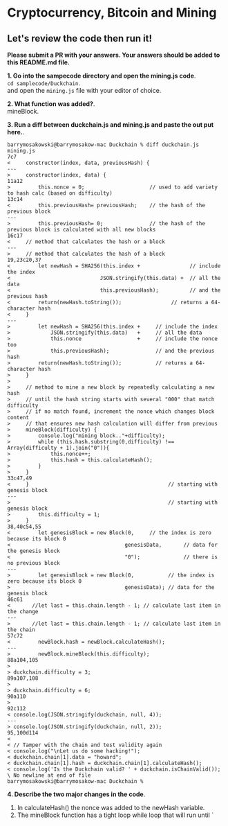 # Cryptocurrency, Bitcoin and Mining    

## Let's review the code then run it!

**Please submit a PR with your answers.  Your answers should be added to this README.md file.** 

**1.  Go into the sampecode directory and open the mining.js code**.    
`cd samplecode/Duckchain`.    
 and open the `mining.js` file with your editor of choice.      

**2.  What function was added?**.    
mineBlock.        


**3.  Run a diff between duckchain.js and mining.js and paste the out put here.**.
```
barrymosakowski@barrymosakow-mac Duckchain % diff duckchain.js mining.js
7c7
<     constructor(index, data, previousHash) {   
---
>     constructor(index, data) {   
11a12
>         this.nonce = 0;                     // used to add variety to hash calc (based on difficulty)
13c14
<         this.previousHash= previousHash;    // the hash of the previous block
---
>         this.previousHash= 0;               // the hash of the previous block is calculated with all new blocks
16c17
<     // method that calculates the hash or a block
---
>     // method that calculates the hash of a block
19,23c20,37
<         let newHash = SHA256(this.index +                // include the index 
<                             JSON.stringify(this.data) +  // all the data 
<                             this.previousHash);          // and the previous hash
<         return(newHash.toString());                // returns a 64-character hash
<     }                  
---
>         let newHash = SHA256(this.index +     // include the index 
>             JSON.stringify(this.data)   +     // all the data 
>             this.nonce                  +     // include the nonce too
>             this.previousHash);               // and the previous hash
>         return(newHash.toString());           // returns a 64-character hash
>     }       
> 
>     // method to mine a new block by repeatedly calculating a new hash
>     // until the hash string starts with several "000" that match difficulty
>     // if no match found, increment the nonce which changes block content
>     // that ensures new hash calculation will differ from previous
>     mineBlock(difficulty) {
>         console.log("mining block.."+difficulty);
>         while (this.hash.substring(0,difficulty) !== Array(difficulty + 1).join("0")){
>             this.nonce++;  
>             this.hash = this.calculateHash();
>         }
>     }
33c47,49
<     }                                             // starting with genesis block
---
>                                                   // starting with genesis block
>         this.difficulty = 1;
>     }                                             
38,40c54,55
<         let genesisBlock = new Block(0,     // the index is zero because its block 0 
<                                     genesisData,       // data for the genesis block 
<                                     "0");              // there is no previous block 
---
>         let genesisBlock = new Block(0,           // the index is zero because its block 0 
>                                     genesisData); // data for the genesis block 
46c61
<       //let last = this.chain.length - 1; // calculate last item in the change 
---
>       //let last = this.chain.length - 1; // calculate last item in the chain
57c72
<         newBlock.hash = newBlock.calculateHash();
---
>         newBlock.mineBlock(this.difficulty);
88a104,105
> 
> duckchain.difficulty = 3;
89a107,108
>  
> duckchain.difficulty = 6;
90a110
> 
92c112
< console.log(JSON.stringify(duckchain, null, 4));          
---
> console.log(JSON.stringify(duckchain, null, 2));          
95,100d114
< 
< // Tamper with the chain and test validity again
< console.log("\nLet us do some hacking!");
< duckchain.chain[1].data = "howard";
< duckchain.chain[1].hash = duckchain.chain[1].calculateHash();
< console.log('Is the Duckchain valid? ' + duckchain.isChainValid());
\ No newline at end of file
barrymosakowski@barrymosakow-mac Duckchain %
```

**4. Describe the two major changes in the code**.
1.  In calculateHash() the nonce was added to the newHash variable.     
2.  The mineBlock function has a tight loop while loop that will run until `
 

